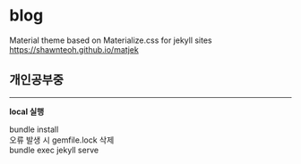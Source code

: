 # blog
Material theme based on Materialize.css for jekyll sites https://shawnteoh.github.io/matjek

## 개인공부중
---
**local 실행**

bundle install   
오류 발생 시 gemfile.lock 삭제   
bundle exec jekyll serve
